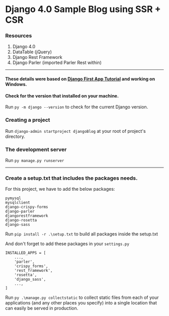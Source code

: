 # Django 4.0 Sample Blog using SSR + CSR

### Resources
1. Django 4.0
2. DataTable (jQuery)
3. Django Rest Framework
4. Django Parler (imported Parler Rest within)

----
#### These details were based on [Django First App Tutorial](https://docs.djangoproject.com/en/4.0/intro/tutorial01/) and working on Windows.
#### Check for the version that installed on your machine.
Run `py -m django --version` to check for the current Django version.
### Creating a project
Run `django-admin startproject djangoBlog` at your root of project's directory.
### The development server
Run `py manage.py runserver`

---

### Create a setup.txt that includes the packages needs.

For this project, we have to add the below packages:
```text
pymysql
mysqlclient
django-crispy-forms
django-parler
djangorestframework
django-rosetta
django-sass
```
Run `pip install -r .\setup.txt` to build all packages inside the setup.txt

And don't forget to add these packages in your `settings.py`

```pycon
INSTALLED_APPS = [
    ...,
    'parler',
    'crispy_forms',
    'rest_framework',
    'rosetta',
    'django_sass',
    ...,
]
```

Run `py .\manage.py collectstatic` to collect static files from each of your applications (and any other places you specify) into a single location that can easily be served in production.
